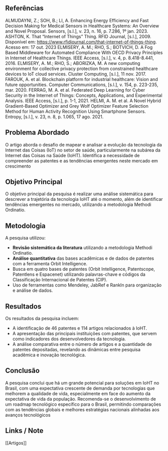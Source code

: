 

## Referências

ALMUDAYNI, Z.; SOH, B.; LI, A. Enhancing Energy Efficiency and Fast Decision Making for Medical Sensors in Healthcare Systems: An Overview and Novel Proposal. Sensors, [s.l.], v. 23, n. 16, p. 7.286, 1º jan. 2023.
ASHTON, K. That “Internet of Things” Thing. RFID Journal, [s.l.], 2009. Disponível em: https://www.rfidjournal.com/that-internet-of-things-thing. Acesso em: 17 out. 2023
ELMISERY, A. M.; RHO, S.; BOTVICH, D. A Fog Based Middleware for Automated Compliance With OECD Privacy Principles in Internet of Healthcare Things. IEEE Access, [s.l.], v. 4, p. 8.418-8.441, 2016.
ELMISERY, A. M.; RHO, S.; ABORIZKA, M. A new computing environment for collective privacy protection from constrained healthcare devices to IoT cloud services. Cluster Computing, [s.l.], 11 nov. 2017.
FAROUK, A. et al. Blockchain platform for industrial healthcare: Vision and future opportunities. Computer Communications, [s.l.], v. 154, p. 223-235, mar. 2020.
FERRAG, M. A. et al. Federated Deep Learning for Cyber Security in the Internet of Things: Concepts, Applications, and Experimental Analysis. IEEE Access, [s.l.], p. 1-1, 2021.
HELMI, A. M. et al. A Novel Hybrid Gradient-Based Optimizer and Grey Wolf Optimizer Feature Selection Method for Human Activity Recognition Using Smartphone Sensors. Entropy, [s.l.], v. 23, n. 8, p. 1.065, 17 ago. 2021.

## Problema Abordado

O artigo aborda o desafio de mapear e analisar a evolução da tecnologia da Internet das Coisas (IoT) no setor de saúde, particularmente na subárea da Internet das Coisas na Saúde (IoHT). Identifica a necessidade de compreender as patentes e as tendências emergentes neste mercado em crescimento

## Objetivo Principal

O objetivo principal da pesquisa é realizar uma análise sistemática para descrever a trajetória da tecnologia IoHT até o momento, além de identificar tendências emergentes no mercado, utilizando a metodologia Methodi Ordinatio.

## Metodologia

A pesquisa utilizou:

- **Revisão sistemática da literatura** utilizando a metodologia Methodi Ordinatio.
- **Análise quantitativa** das bases acadêmicas e de dados de patentes com a ferramenta Orbit Intelligence.
- Busca em quatro bases de patentes (Orbit Intelligence, Patentscope, Patentlens e Espacenet) utilizando palavras-chave e códigos da Classificação Internacional de Patentes (CIP).
- Uso de ferramentas como Mendeley, JabRef e RankIn para organização e análise de dados.
## Resultados

Os resultados da pesquisa incluem:

- A identificação de 46 patentes e 114 artigos relacionados à IoHT.
- A apresentação das principais instituições com patentes, que servem como indicadores dos desenvolvedores da tecnologia.
- A análise comparativa entre o número de artigos e a quantidade de patentes depositadas, revelando as dinâmicas entre pesquisa acadêmica e inovação tecnológica.

## Conclusão

A pesquisa conclui que há um grande potencial para soluções em IoHT no Brasil, com uma expectativa crescente de demanda por tecnologias que melhorem a qualidade de vida, especialmente em face do aumento da expectativa de vida da população. Recomenda-se o desenvolvimento de um roadmap tecnológico específico para o Brasil, permitindo comparações com as tendências globais e melhores estratégias nacionais alinhadas aos avanços tecnológicos
## Links / Note 

[[Artigos]]